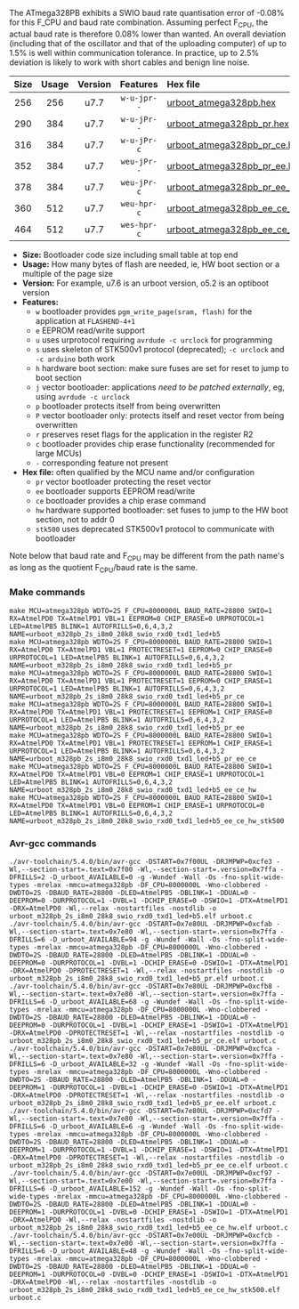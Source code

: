 The ATmega328PB exhibits a SWIO baud rate quantisation error of -0.08% for this F_CPU and baud rate combination. Assuming perfect F<sub>CPU</sub>, the actual baud rate is therefore 0.08% lower than wanted. An overall deviation (including that of the oscillator and that of the uploading computer) of up to 1.5% is well within communication tolerance. In practice, up to 2.5% deviation is likely to work with short cables and benign line noise.

|Size|Usage|Version|Features|Hex file|
|:-:|:-:|:-:|:-:|:--|
|256|256|u7.7|`w-u-jpr--`|[urboot_atmega328pb.hex](https://raw.githubusercontent.com/stefanrueger/urboot.hex/main/cores/minicore/atmega328pb/watchdog_2_s/internal_oscillator/8000000_hz/28800_baud/uart0_rxd0_txd1/led%2Bb5/urboot_atmega328pb.hex)|
|290|384|u7.7|`w-u-jPr--`|[urboot_atmega328pb_pr.hex](https://raw.githubusercontent.com/stefanrueger/urboot.hex/main/cores/minicore/atmega328pb/watchdog_2_s/internal_oscillator/8000000_hz/28800_baud/uart0_rxd0_txd1/led%2Bb5/urboot_atmega328pb_pr.hex)|
|316|384|u7.7|`w-u-jPr-c`|[urboot_atmega328pb_pr_ce.hex](https://raw.githubusercontent.com/stefanrueger/urboot.hex/main/cores/minicore/atmega328pb/watchdog_2_s/internal_oscillator/8000000_hz/28800_baud/uart0_rxd0_txd1/led%2Bb5/urboot_atmega328pb_pr_ce.hex)|
|352|384|u7.7|`weu-jPr--`|[urboot_atmega328pb_pr_ee.hex](https://raw.githubusercontent.com/stefanrueger/urboot.hex/main/cores/minicore/atmega328pb/watchdog_2_s/internal_oscillator/8000000_hz/28800_baud/uart0_rxd0_txd1/led%2Bb5/urboot_atmega328pb_pr_ee.hex)|
|378|384|u7.7|`weu-jPr-c`|[urboot_atmega328pb_pr_ee_ce.hex](https://raw.githubusercontent.com/stefanrueger/urboot.hex/main/cores/minicore/atmega328pb/watchdog_2_s/internal_oscillator/8000000_hz/28800_baud/uart0_rxd0_txd1/led%2Bb5/urboot_atmega328pb_pr_ee_ce.hex)|
|360|512|u7.7|`weu-hpr-c`|[urboot_atmega328pb_ee_ce_hw.hex](https://raw.githubusercontent.com/stefanrueger/urboot.hex/main/cores/minicore/atmega328pb/watchdog_2_s/internal_oscillator/8000000_hz/28800_baud/uart0_rxd0_txd1/led%2Bb5/urboot_atmega328pb_ee_ce_hw.hex)|
|464|512|u7.7|`wes-hpr-c`|[urboot_atmega328pb_ee_ce_hw_stk500.hex](https://raw.githubusercontent.com/stefanrueger/urboot.hex/main/cores/minicore/atmega328pb/watchdog_2_s/internal_oscillator/8000000_hz/28800_baud/uart0_rxd0_txd1/led%2Bb5/urboot_atmega328pb_ee_ce_hw_stk500.hex)|

- **Size:** Bootloader code size including small table at top end
- **Usage:** How many bytes of flash are needed, ie, HW boot section or a multiple of the page size
- **Version:** For example, u7.6 is an urboot version, o5.2 is an optiboot version
- **Features:**
  + `w` bootloader provides `pgm_write_page(sram, flash)` for the application at `FLASHEND-4+1`
  + `e` EEPROM read/write support
  + `u` uses urprotocol requiring `avrdude -c urclock` for programming
  + `s` uses skeleton of STK500v1 protocol (deprecated); `-c urclock` and `-c arduino` both work
  + `h` hardware boot section: make sure fuses are set for reset to jump to boot section
  + `j` vector bootloader: applications *need to be patched externally*, eg, using `avrdude -c urclock`
  + `p` bootloader protects itself from being overwritten
  + `P` vector bootloader only: protects itself and reset vector from being overwritten
  + `r` preserves reset flags for the application in the register R2
  + `c` bootloader provides chip erase functionality (recommended for large MCUs)
  + `-` corresponding feature not present
- **Hex file:** often qualified by the MCU name and/or configuration
  + `pr` vector bootloader protecting the reset vector
  + `ee` bootloader supports EEPROM read/write
  + `ce` bootloader provides a chip erase command
  + `hw` hardware supported bootloader: set fuses to jump to the HW boot section, not to addr 0
  + `stk500` uses deprecated STK500v1 protocol to communicate with bootloader


Note below that baud rate and F<sub>CPU</sub> may be different from the path name's as long as the quotient F<sub>CPU</sub>/baud rate is the same.

### Make commands
```
make MCU=atmega328pb WDTO=2S F_CPU=8000000L BAUD_RATE=28800 SWIO=1 RX=AtmelPD0 TX=AtmelPD1 VBL=1 EEPROM=0 CHIP_ERASE=0 URPROTOCOL=1 LED=AtmelPB5 BLINK=1 AUTOFRILLS=0,6,4,3,2 NAME=urboot_m328pb_2s_i8m0_28k8_swio_rxd0_txd1_led+b5
make MCU=atmega328pb WDTO=2S F_CPU=8000000L BAUD_RATE=28800 SWIO=1 RX=AtmelPD0 TX=AtmelPD1 VBL=1 PROTECTRESET=1 EEPROM=0 CHIP_ERASE=0 URPROTOCOL=1 LED=AtmelPB5 BLINK=1 AUTOFRILLS=0,6,4,3,2 NAME=urboot_m328pb_2s_i8m0_28k8_swio_rxd0_txd1_led+b5_pr
make MCU=atmega328pb WDTO=2S F_CPU=8000000L BAUD_RATE=28800 SWIO=1 RX=AtmelPD0 TX=AtmelPD1 VBL=1 PROTECTRESET=1 EEPROM=0 CHIP_ERASE=1 URPROTOCOL=1 LED=AtmelPB5 BLINK=1 AUTOFRILLS=0,6,4,3,2 NAME=urboot_m328pb_2s_i8m0_28k8_swio_rxd0_txd1_led+b5_pr_ce
make MCU=atmega328pb WDTO=2S F_CPU=8000000L BAUD_RATE=28800 SWIO=1 RX=AtmelPD0 TX=AtmelPD1 VBL=1 PROTECTRESET=1 EEPROM=1 CHIP_ERASE=0 URPROTOCOL=1 LED=AtmelPB5 BLINK=1 AUTOFRILLS=0,6,4,3,2 NAME=urboot_m328pb_2s_i8m0_28k8_swio_rxd0_txd1_led+b5_pr_ee
make MCU=atmega328pb WDTO=2S F_CPU=8000000L BAUD_RATE=28800 SWIO=1 RX=AtmelPD0 TX=AtmelPD1 VBL=1 PROTECTRESET=1 EEPROM=1 CHIP_ERASE=1 URPROTOCOL=1 LED=AtmelPB5 BLINK=1 AUTOFRILLS=0,6,4,3,2 NAME=urboot_m328pb_2s_i8m0_28k8_swio_rxd0_txd1_led+b5_pr_ee_ce
make MCU=atmega328pb WDTO=2S F_CPU=8000000L BAUD_RATE=28800 SWIO=1 RX=AtmelPD0 TX=AtmelPD1 VBL=0 EEPROM=1 CHIP_ERASE=1 URPROTOCOL=1 LED=AtmelPB5 BLINK=1 AUTOFRILLS=0,6,4,3,2 NAME=urboot_m328pb_2s_i8m0_28k8_swio_rxd0_txd1_led+b5_ee_ce_hw
make MCU=atmega328pb WDTO=2S F_CPU=8000000L BAUD_RATE=28800 SWIO=1 RX=AtmelPD0 TX=AtmelPD1 VBL=0 EEPROM=1 CHIP_ERASE=1 URPROTOCOL=0 LED=AtmelPB5 BLINK=1 AUTOFRILLS=0,6,4,3,2 NAME=urboot_m328pb_2s_i8m0_28k8_swio_rxd0_txd1_led+b5_ee_ce_hw_stk500
```

### Avr-gcc commands
```
./avr-toolchain/5.4.0/bin/avr-gcc -DSTART=0x7f00UL -DRJMPWP=0xcfe3 -Wl,--section-start=.text=0x7f00 -Wl,--section-start=.version=0x7ffa -DFRILLS=2 -D_urboot_AVAILABLE=0 -g -Wundef -Wall -Os -fno-split-wide-types -mrelax -mmcu=atmega328pb -DF_CPU=8000000L -Wno-clobbered -DWDTO=2S -DBAUD_RATE=28800 -DLED=AtmelPB5 -DBLINK=1 -DDUAL=0 -DEEPROM=0 -DURPROTOCOL=1 -DVBL=1 -DCHIP_ERASE=0 -DSWIO=1 -DTX=AtmelPD1 -DRX=AtmelPD0 -Wl,--relax -nostartfiles -nostdlib -o urboot_m328pb_2s_i8m0_28k8_swio_rxd0_txd1_led+b5.elf urboot.c
./avr-toolchain/5.4.0/bin/avr-gcc -DSTART=0x7e80UL -DRJMPWP=0xcfab -Wl,--section-start=.text=0x7e80 -Wl,--section-start=.version=0x7ffa -DFRILLS=6 -D_urboot_AVAILABLE=94 -g -Wundef -Wall -Os -fno-split-wide-types -mrelax -mmcu=atmega328pb -DF_CPU=8000000L -Wno-clobbered -DWDTO=2S -DBAUD_RATE=28800 -DLED=AtmelPB5 -DBLINK=1 -DDUAL=0 -DEEPROM=0 -DURPROTOCOL=1 -DVBL=1 -DCHIP_ERASE=0 -DSWIO=1 -DTX=AtmelPD1 -DRX=AtmelPD0 -DPROTECTRESET=1 -Wl,--relax -nostartfiles -nostdlib -o urboot_m328pb_2s_i8m0_28k8_swio_rxd0_txd1_led+b5_pr.elf urboot.c
./avr-toolchain/5.4.0/bin/avr-gcc -DSTART=0x7e80UL -DRJMPWP=0xcfb8 -Wl,--section-start=.text=0x7e80 -Wl,--section-start=.version=0x7ffa -DFRILLS=6 -D_urboot_AVAILABLE=68 -g -Wundef -Wall -Os -fno-split-wide-types -mrelax -mmcu=atmega328pb -DF_CPU=8000000L -Wno-clobbered -DWDTO=2S -DBAUD_RATE=28800 -DLED=AtmelPB5 -DBLINK=1 -DDUAL=0 -DEEPROM=0 -DURPROTOCOL=1 -DVBL=1 -DCHIP_ERASE=1 -DSWIO=1 -DTX=AtmelPD1 -DRX=AtmelPD0 -DPROTECTRESET=1 -Wl,--relax -nostartfiles -nostdlib -o urboot_m328pb_2s_i8m0_28k8_swio_rxd0_txd1_led+b5_pr_ce.elf urboot.c
./avr-toolchain/5.4.0/bin/avr-gcc -DSTART=0x7e80UL -DRJMPWP=0xcfca -Wl,--section-start=.text=0x7e80 -Wl,--section-start=.version=0x7ffa -DFRILLS=6 -D_urboot_AVAILABLE=32 -g -Wundef -Wall -Os -fno-split-wide-types -mrelax -mmcu=atmega328pb -DF_CPU=8000000L -Wno-clobbered -DWDTO=2S -DBAUD_RATE=28800 -DLED=AtmelPB5 -DBLINK=1 -DDUAL=0 -DEEPROM=1 -DURPROTOCOL=1 -DVBL=1 -DCHIP_ERASE=0 -DSWIO=1 -DTX=AtmelPD1 -DRX=AtmelPD0 -DPROTECTRESET=1 -Wl,--relax -nostartfiles -nostdlib -o urboot_m328pb_2s_i8m0_28k8_swio_rxd0_txd1_led+b5_pr_ee.elf urboot.c
./avr-toolchain/5.4.0/bin/avr-gcc -DSTART=0x7e80UL -DRJMPWP=0xcfd7 -Wl,--section-start=.text=0x7e80 -Wl,--section-start=.version=0x7ffa -DFRILLS=6 -D_urboot_AVAILABLE=6 -g -Wundef -Wall -Os -fno-split-wide-types -mrelax -mmcu=atmega328pb -DF_CPU=8000000L -Wno-clobbered -DWDTO=2S -DBAUD_RATE=28800 -DLED=AtmelPB5 -DBLINK=1 -DDUAL=0 -DEEPROM=1 -DURPROTOCOL=1 -DVBL=1 -DCHIP_ERASE=1 -DSWIO=1 -DTX=AtmelPD1 -DRX=AtmelPD0 -DPROTECTRESET=1 -Wl,--relax -nostartfiles -nostdlib -o urboot_m328pb_2s_i8m0_28k8_swio_rxd0_txd1_led+b5_pr_ee_ce.elf urboot.c
./avr-toolchain/5.4.0/bin/avr-gcc -DSTART=0x7e00UL -DRJMPWP=0xcf97 -Wl,--section-start=.text=0x7e00 -Wl,--section-start=.version=0x7ffa -DFRILLS=6 -D_urboot_AVAILABLE=152 -g -Wundef -Wall -Os -fno-split-wide-types -mrelax -mmcu=atmega328pb -DF_CPU=8000000L -Wno-clobbered -DWDTO=2S -DBAUD_RATE=28800 -DLED=AtmelPB5 -DBLINK=1 -DDUAL=0 -DEEPROM=1 -DURPROTOCOL=1 -DVBL=0 -DCHIP_ERASE=1 -DSWIO=1 -DTX=AtmelPD1 -DRX=AtmelPD0 -Wl,--relax -nostartfiles -nostdlib -o urboot_m328pb_2s_i8m0_28k8_swio_rxd0_txd1_led+b5_ee_ce_hw.elf urboot.c
./avr-toolchain/5.4.0/bin/avr-gcc -DSTART=0x7e00UL -DRJMPWP=0xcfcb -Wl,--section-start=.text=0x7e00 -Wl,--section-start=.version=0x7ffa -DFRILLS=6 -D_urboot_AVAILABLE=48 -g -Wundef -Wall -Os -fno-split-wide-types -mrelax -mmcu=atmega328pb -DF_CPU=8000000L -Wno-clobbered -DWDTO=2S -DBAUD_RATE=28800 -DLED=AtmelPB5 -DBLINK=1 -DDUAL=0 -DEEPROM=1 -DURPROTOCOL=0 -DVBL=0 -DCHIP_ERASE=1 -DSWIO=1 -DTX=AtmelPD1 -DRX=AtmelPD0 -Wl,--relax -nostartfiles -nostdlib -o urboot_m328pb_2s_i8m0_28k8_swio_rxd0_txd1_led+b5_ee_ce_hw_stk500.elf urboot.c
```

